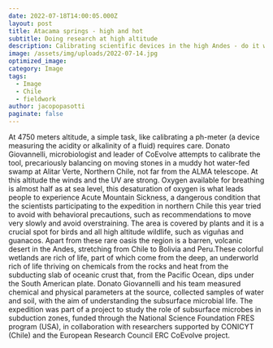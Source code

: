 ```yaml
---
date: 2022-07-18T14:00:05.000Z
layout: post
title: Atacama springs - high and hot
subtitle: Doing research at high altitude
description: Calibrating scientific devices in the high Andes - do it with care
image: /assets/img/uploads/2022-07-14.jpg
optimized_image:
category: Image
tags:
  - Image
  - Chile
  - fieldwork
author: jacopopasotti
paginate: false
---
```

At 4750 meters altitude, a simple task, like calibrating a ph-meter (a device measuring the acidity or alkalinity of a fluid) requires care. Donato Giovannelli, microbiologist and leader of CoEvolve attempts to calibrate the tool, precariously balancing on moving stones in a muddy hot water-fed swamp at Alitar Verte, Northern Chile, not far from the ALMA telescope.
At this altitude the winds and the UV are strong. Oxygen available for breathing is almost half as at sea level, this desaturation of oxygen is what leads people to experience Acute Mountain Sickness, a dangerous condition that the scientists participating to the expedition in northern Chile this year tried to avoid with behavioral precautions, such as recommendations to move very slowly and avoid overstraining.
The area is covered by plants and it is a crucial spot for birds and all high altitude wildlife, such as viguñas and guanacos. Apart from these rare oasis the region is a barren, volcanic desert in the Andes, stretching from Chile to Bolivia and Peru.These colorful wetlands are rich of life, part of which come from the deep, an underworld rich of life thriving on chemicals from the rocks and heat from the subducting slab of oceanic crust that, from the Pacific Ocean, dips under the South American plate.
Donato Giovannelli and his team measured chemical and physical parameters at the source, collected samples of water and soil, with the aim of understanding the subsurface microbial life.
The expedition was part of a project to study the role of subsurface microbes in subduction zones, funded through the National Science Foundation FRES program (USA), in collaboration with researchers supported by CONICYT (Chile) and the European Research Council ERC CoEvolve project.
